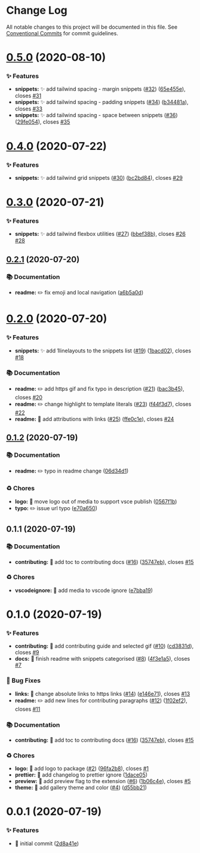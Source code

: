 # Change Log

All notable changes to this project will be documented in this file.
See [Conventional Commits](https://conventionalcommits.org) for commit guidelines.

# [0.5.0](https://github.com/navin-moorthy/vscode-css-snippets/compare/v0.4.0...v0.5.0) (2020-08-10)


### ✨ Features

* **snippets:** ✨  add tailwind spacing - margin snippets ([#32](https://github.com/navin-moorthy/vscode-css-snippets/issues/32)) ([65e455e](https://github.com/navin-moorthy/vscode-css-snippets/commit/65e455e8be0d85d6b85bb9bbcd9352a04717b977)), closes [#31](https://github.com/navin-moorthy/vscode-css-snippets/issues/31)
* **snippets:** ✨  add tailwind spacing - padding snippets ([#34](https://github.com/navin-moorthy/vscode-css-snippets/issues/34)) ([b34481a](https://github.com/navin-moorthy/vscode-css-snippets/commit/b34481a7b490bbb39156b6d3c22bb7c1f67199cf)), closes [#33](https://github.com/navin-moorthy/vscode-css-snippets/issues/33)
* **snippets:** ✨  add tailwind spacing - space between snippets ([#36](https://github.com/navin-moorthy/vscode-css-snippets/issues/36)) ([29fe054](https://github.com/navin-moorthy/vscode-css-snippets/commit/29fe0548dbb8541f1b8b1467ffe2fa4a5b2e34b2)), closes [#35](https://github.com/navin-moorthy/vscode-css-snippets/issues/35)





# [0.4.0](https://github.com/navin-moorthy/vscode-css-snippets/compare/v0.3.0...v0.4.0) (2020-07-22)


### ✨ Features

* **snippets:** ✨  add tailwind grid snippets ([#30](https://github.com/navin-moorthy/vscode-css-snippets/issues/30)) ([bc2bd84](https://github.com/navin-moorthy/vscode-css-snippets/commit/bc2bd847bc1ba6c850d549670db19256b651be2d)), closes [#29](https://github.com/navin-moorthy/vscode-css-snippets/issues/29)





# [0.3.0](https://github.com/navin-moorthy/vscode-css-snippets/compare/v0.2.1...v0.3.0) (2020-07-21)


### ✨ Features

* **snippets:** ✨  add tailwind flexbox utilities ([#27](https://github.com/navin-moorthy/vscode-css-snippets/issues/27)) ([bbef38b](https://github.com/navin-moorthy/vscode-css-snippets/commit/bbef38bb89e589732b590ddf5adcf80910030afa)), closes [#26](https://github.com/navin-moorthy/vscode-css-snippets/issues/26) [#28](https://github.com/navin-moorthy/vscode-css-snippets/issues/28)





## [0.2.1](https://github.com/navin-moorthy/vscode-css-snippets/compare/v0.2.0...v0.2.1) (2020-07-20)


### 📚 Documentation

* **readme:** ✏️  fix emoji and local navigation ([a6b5a0d](https://github.com/navin-moorthy/vscode-css-snippets/commit/a6b5a0db87f0cc58f1a263417481a36f08c1bdd1))





# [0.2.0](https://github.com/navin-moorthy/vscode-css-snippets/compare/v0.1.2...v0.2.0) (2020-07-20)


### ✨ Features

* **snippets:** ✨  add 1linelayouts to the snippets list ([#19](https://github.com/navin-moorthy/vscode-css-snippets/issues/19)) ([1bacd02](https://github.com/navin-moorthy/vscode-css-snippets/commit/1bacd0218eb422fc5e03844b1955c278eeed148d)), closes [#18](https://github.com/navin-moorthy/vscode-css-snippets/issues/18)


### 📚 Documentation

* **readme:** ✏️  add https gif and fix typo in description ([#21](https://github.com/navin-moorthy/vscode-css-snippets/issues/21)) ([bac3b45](https://github.com/navin-moorthy/vscode-css-snippets/commit/bac3b450466b5243e8bfe6cce7a75259d1388805)), closes [#20](https://github.com/navin-moorthy/vscode-css-snippets/issues/20)
* **readme:** ✏️  change highlight to template literals ([#23](https://github.com/navin-moorthy/vscode-css-snippets/issues/23)) ([f44f3d7](https://github.com/navin-moorthy/vscode-css-snippets/commit/f44f3d7c8d076ee1c26c47152eed787a7c8c3b35)), closes [#22](https://github.com/navin-moorthy/vscode-css-snippets/issues/22)
* **readme:** 📝  add attributions with links ([#25](https://github.com/navin-moorthy/vscode-css-snippets/issues/25)) ([ffe0c1e](https://github.com/navin-moorthy/vscode-css-snippets/commit/ffe0c1edd1b3d8a7c2202aae1fe584fff3ec96c6)), closes [#24](https://github.com/navin-moorthy/vscode-css-snippets/issues/24)





## [0.1.2](https://github.com/navin-moorthy/vscode-css-snippets/compare/v0.1.1...v0.1.2) (2020-07-19)


### 📚 Documentation

* **readme:** ✏️  typo in readme change ([06d34d1](https://github.com/navin-moorthy/vscode-css-snippets/commit/06d34d151858bf40578356fcef397a4cc510ddc3))


### ♻️ Chores

* **logo:** 🔧  move logo out of media to support vsce publish ([0567f1b](https://github.com/navin-moorthy/vscode-css-snippets/commit/0567f1b600ef78c7e05b56fa616940462641eb61))
* **typo:** ✏️  issue url typo ([e70a650](https://github.com/navin-moorthy/vscode-css-snippets/commit/e70a650a8b9c4188369eb020dfe4f0111df5d867))






## 0.1.1 (2020-07-19)


### 📚 Documentation

* **contributing:** 📝  add toc to contributing docs ([#16](https://github.com/navin-moorthy/vscode-css-snippets/issues/16)) ([35747eb](https://github.com/navin-moorthy/vscode-css-snippets/commit/35747ebbcb953198f2dd2c757a0cc33ee8de3aae)), closes [#15](https://github.com/navin-moorthy/vscode-css-snippets/issues/15)


### ♻️ Chores

* **vscodeignore:** 🔧  add media to vscode ignore ([e7bba19](https://github.com/navin-moorthy/vscode-css-snippets/commit/e7bba19aa9e0e73111b286e05d37d2685f578e9d))





# 0.1.0 (2020-07-19)


### ✨ Features

* **contributing:** 📝  add contributing guide and selected gif ([#10](https://github.com/navin-moorthy/vscode-css-snippets/issues/10)) ([cd3831d](https://github.com/navin-moorthy/vscode-css-snippets/commit/cd3831deb5b345ae1fa699b1e701d4b52a78e97f)), closes [#9](https://github.com/navin-moorthy/vscode-css-snippets/issues/9)
* **docs:** 📝  finish readme with snippets categorised ([#8](https://github.com/navin-moorthy/vscode-css-snippets/issues/8)) ([4f3e1a5](https://github.com/navin-moorthy/vscode-css-snippets/commit/4f3e1a51804d5aec3e4567a4b7ae0feeb7d3aa5f)), closes [#7](https://github.com/navin-moorthy/vscode-css-snippets/issues/7)


### 🐛 Bug Fixes

* **links:** 📝  change absolute links to https links ([#14](https://github.com/navin-moorthy/vscode-css-snippets/issues/14)) ([e146e71](https://github.com/navin-moorthy/vscode-css-snippets/commit/e146e7193e08c8e26d0d269d4d1e740813a9f921)), closes [#13](https://github.com/navin-moorthy/vscode-css-snippets/issues/13)
* **readme:** ✏️  add new lines for contributing paragraphs ([#12](https://github.com/navin-moorthy/vscode-css-snippets/issues/12)) ([1f02ef2](https://github.com/navin-moorthy/vscode-css-snippets/commit/1f02ef2f10bad3ae1d84ab4c2cf0c371da8e2852)), closes [#11](https://github.com/navin-moorthy/vscode-css-snippets/issues/11)


### 📚 Documentation

* **contributing:** 📝  add toc to contributing docs ([#16](https://github.com/navin-moorthy/vscode-css-snippets/issues/16)) ([35747eb](https://github.com/navin-moorthy/vscode-css-snippets/commit/35747ebbcb953198f2dd2c757a0cc33ee8de3aae)), closes [#15](https://github.com/navin-moorthy/vscode-css-snippets/issues/15)


### ♻️ Chores

* **logo:** 🔧  add logo to package ([#2](https://github.com/navin-moorthy/vscode-css-snippets/issues/2)) ([96fa2b8](https://github.com/navin-moorthy/vscode-css-snippets/commit/96fa2b822f7c41f2a43e25064347b93821887a90)), closes [#1](https://github.com/navin-moorthy/vscode-css-snippets/issues/1)
* **prettier:** 🔧  add changelog to prettier ignore ([1dace05](https://github.com/navin-moorthy/vscode-css-snippets/commit/1dace0561311acc14a482556408eb7b7cfe042d1))
* **preview:** 🔧  add preview flag to the extension ([#6](https://github.com/navin-moorthy/vscode-css-snippets/issues/6)) ([1b06c4e](https://github.com/navin-moorthy/vscode-css-snippets/commit/1b06c4e39b9159701551ed16766651d579a225c3)), closes [#5](https://github.com/navin-moorthy/vscode-css-snippets/issues/5)
* **theme:** 🔧  add gallery theme and color ([#4](https://github.com/navin-moorthy/vscode-css-snippets/issues/4)) ([d55bb21](https://github.com/navin-moorthy/vscode-css-snippets/commit/d55bb2129b99af8190d9044fdbd05502a6271ec7))





# 0.0.1 (2020-07-19)


### ✨ Features

* :tada: initial commit ([2d8a41e](https://github.com/navin-moorthy/vscode-css-snippets/commit/2d8a41e488ec86656d3737abffd015b99d0a2e31))
